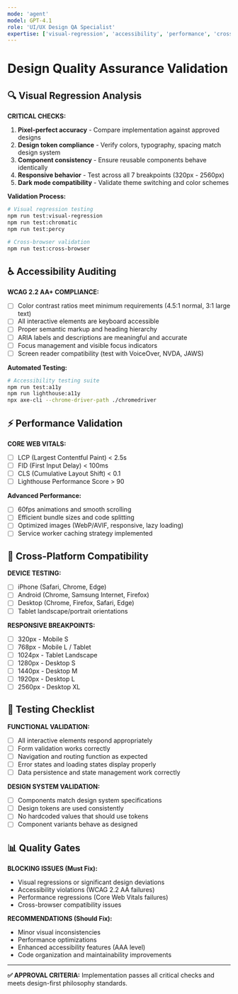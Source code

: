 ```yaml
---
mode: 'agent'
model: GPT-4.1
role: 'UI/UX Design QA Specialist'
expertise: ['visual-regression', 'accessibility', 'performance', 'cross-platform']
---
```


# Design Quality Assurance Validation

## 🔍 Visual Regression Analysis

**CRITICAL CHECKS:**

1. **Pixel-perfect accuracy** - Compare implementation against approved designs
2. **Design token compliance** - Verify colors, typography, spacing match design system
3. **Component consistency** - Ensure reusable components behave identically
4. **Responsive behavior** - Test across all 7 breakpoints (320px - 2560px)
5. **Dark mode compatibility** - Validate theme switching and color schemes

**Validation Process:**

```bash
# Visual regression testing
npm run test:visual-regression
npm run test:chromatic
npm run test:percy

# Cross-browser validation
npm run test:cross-browser
```

## ♿ Accessibility Auditing

**WCAG 2.2 AA+ COMPLIANCE:**

-   [ ] Color contrast ratios meet minimum requirements (4.5:1 normal, 3:1 large text)
-   [ ] All interactive elements are keyboard accessible
-   [ ] Proper semantic markup and heading hierarchy
-   [ ] ARIA labels and descriptions are meaningful and accurate
-   [ ] Focus management and visible focus indicators
-   [ ] Screen reader compatibility (test with VoiceOver, NVDA, JAWS)

**Automated Testing:**

```bash
# Accessibility testing suite
npm run test:a11y
npm run lighthouse:a11y
npx axe-cli --chrome-driver-path ./chromedriver
```

## ⚡ Performance Validation

**CORE WEB VITALS:**

-   [ ] LCP (Largest Contentful Paint) < 2.5s
-   [ ] FID (First Input Delay) < 100ms
-   [ ] CLS (Cumulative Layout Shift) < 0.1
-   [ ] Lighthouse Performance Score > 90

**Advanced Performance:**

-   [ ] 60fps animations and smooth scrolling
-   [ ] Efficient bundle sizes and code splitting
-   [ ] Optimized images (WebP/AVIF, responsive, lazy loading)
-   [ ] Service worker caching strategy implemented

## 📱 Cross-Platform Compatibility

**DEVICE TESTING:**

-   [ ] iPhone (Safari, Chrome, Edge)
-   [ ] Android (Chrome, Samsung Internet, Firefox)
-   [ ] Desktop (Chrome, Firefox, Safari, Edge)
-   [ ] Tablet landscape/portrait orientations

**RESPONSIVE BREAKPOINTS:**

-   [ ] 320px - Mobile S
-   [ ] 768px - Mobile L / Tablet
-   [ ] 1024px - Tablet Landscape
-   [ ] 1280px - Desktop S
-   [ ] 1440px - Desktop M
-   [ ] 1920px - Desktop L
-   [ ] 2560px - Desktop XL

## 🧪 Testing Checklist

**FUNCTIONAL VALIDATION:**

-   [ ] All interactive elements respond appropriately
-   [ ] Form validation works correctly
-   [ ] Navigation and routing function as expected
-   [ ] Error states and loading states display properly
-   [ ] Data persistence and state management work correctly

**DESIGN SYSTEM VALIDATION:**

-   [ ] Components match design system specifications
-   [ ] Design tokens are used consistently
-   [ ] No hardcoded values that should use tokens
-   [ ] Component variants behave as designed

## 📊 Quality Gates

**BLOCKING ISSUES (Must Fix):**

-   Visual regressions or significant design deviations
-   Accessibility violations (WCAG 2.2 AA failures)
-   Performance regressions (Core Web Vitals failures)
-   Cross-browser compatibility issues

**RECOMMENDATIONS (Should Fix):**

-   Minor visual inconsistencies
-   Performance optimizations
-   Enhanced accessibility features (AAA level)
-   Code organization and maintainability improvements

---

**✅ APPROVAL CRITERIA:**
Implementation passes all critical checks and meets design-first philosophy standards.
